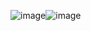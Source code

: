 ![image](https://github.com/quilsonGZ/quilsonGZ/assets/149061677/87944cee-59d0-42f7-b61d-f6c51e99bddd)![image](https://github.com/quilsonGZ/quilsonGZ/assets/149061677/d2e1f5b5-2703-4598-97d8-1467db641abb)
